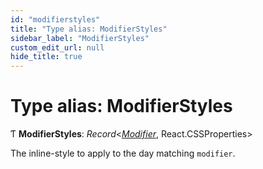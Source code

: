 ```yaml
---
id: "modifierstyles"
title: "Type alias: ModifierStyles"
sidebar_label: "ModifierStyles"
custom_edit_url: null
hide_title: true
---
```


# Type alias: ModifierStyles

Ƭ **ModifierStyles**: *Record*<[*Modifier*](modifier.md), React.CSSProperties\>

The inline-style to apply to the day matching `modifier`.
